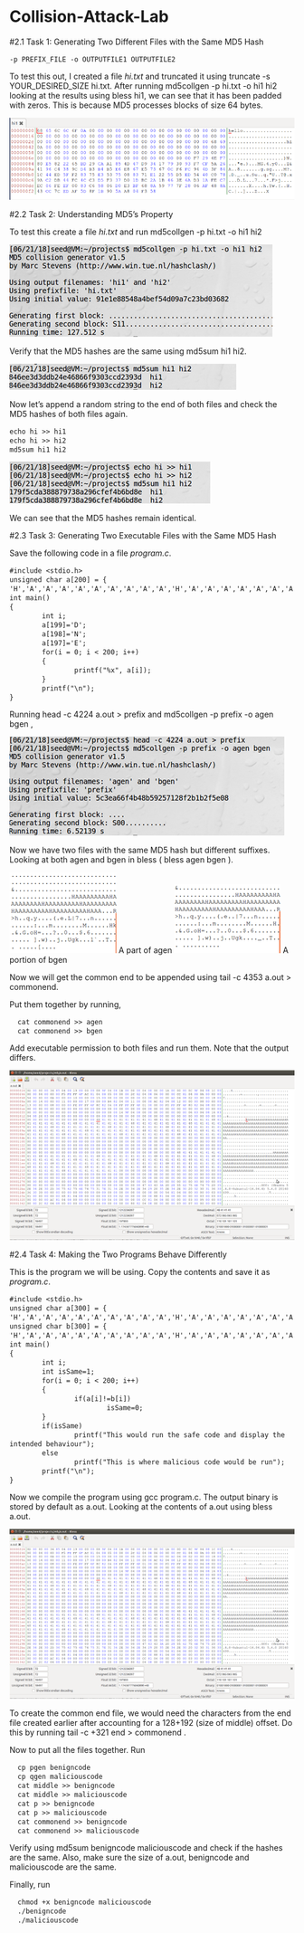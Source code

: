 # Collision-Attack-Lab

#2.1 Task 1: Generating Two Different Files with the Same MD5 Hash

    -p PREFIX_FILE -o OUTPUTFILE1 OUTPUTFILE2
  
To test this out, I created a file *hi.txt* and truncated it using truncate   -s YOUR_DESIRED_SIZE hi.txt. After running md5collgen -p hi.txt -o hi1 hi2 looking at the results using bless hi1, we can see that it has been padded with zeros. This is because MD5 processes blocks of size 64 bytes.

![alt text](https://github.com/RubiaQayoum/Collision-Attack-Lab/blob/main/1.png)

#2.2 Task 2: Understanding MD5’s Property

To test this create a file *hi.txt* and run md5collgen -p hi.txt -o hi1 hi2

![alt text](https://github.com/RubiaQayoum/Collision-Attack-Lab/blob/main/2.png)

Verify that the MD5 hashes are the same using md5sum hi1 hi2.

![alt text](https://github.com/RubiaQayoum/Collision-Attack-Lab/blob/main/3.png)

Now let’s append a random string to the end of both files and check the MD5 hashes of both files again.

    echo hi >> hi1
    echo hi >> hi2
    md5sum hi1 hi2

![alt text](https://github.com/RubiaQayoum/Collision-Attack-Lab/blob/main/4.png)

We can see that the MD5 hashes remain identical.

#2.3 Task 3: Generating Two Executable Files with the Same MD5 Hash

Save the following code in a file *program.c*.

```
#include <stdio.h>
unsigned char a[200] = { 'H','A','A','A','A','A','A','A','A','A','H','A','A','A','A','A','A','A','A','A','H','A','A','A','A','A','A','A','A','A','H','A','A','A','A','A','A','A','A','A','H','A','A','A','A','A','A','A','A','A','H','A','A','A','A','A','A','A','A','A','H','A','A','A','A','A','A','A','A','A','H','A','A','A','A','A','A','A','A','A','H','A','A','A','A','A','A','A','A','A','H','A','A','A','A','A','A','A','A','A','H','A','A','A','A','A','A','A','A','A','H','A','A','A','A','A','A','A','A','A','H','A','A','A','A','A','A','A','A','A','H','A','A','A','A','A','A','A','A','A','H','A','A','A','A','A','A','A','A','A','H','A','A','A','A','A','A','A','A','A'};
int main()
{
        int i;
        a[199]='D';
        a[198]='N';
        a[197]='E';
        for(i = 0; i < 200; i++)
        {
                printf("%x", a[i]);
        }
        printf("\n");
}
```



Running head -c 4224 a.out > prefix and md5collgen -p prefix -o agen bgen ,

![alt text](https://github.com/RubiaQayoum/Collision-Attack-Lab/blob/main/5.png)

Now we have two files with the same MD5 hash but different suffixes. Looking at both agen and bgen in bless ( bless agen bgen ).

![alt text](https://github.com/RubiaQayoum/Collision-Attack-Lab/blob/main/6.png)
A part of agen
![alt text](https://github.com/RubiaQayoum/Collision-Attack-Lab/blob/main/7.png)
A portion of bgen

Now we will get the common end to be appended using tail -c 4353 a.out > commonend.

Put them together by running,

      cat commonend >> agen
      cat commonend >> bgen


Add executable permission to both files and run them. Note that the output differs.

![alt text](https://github.com/RubiaQayoum/Collision-Attack-Lab/blob/main/9.png)


#2.4 Task 4: Making the Two Programs Behave Differently

This is the program we will be using. Copy the contents and save it as *program.c*.


```
#include <stdio.h>
unsigned char a[300] = { 'H','A','A','A','A','A','A','A','A','A','H','A','A','A','A','A','A','A','A','A','H','A','A','A','A','A','A','A','A','A','H','A','A','A','A','A','A','A','A','A','H','A','A','A','A','A','A','A','A','A','H','A','A','A','A','A','A','A','A','A','H','A','A','A','A','A','A','A','A','A','H','A','A','A','A','A','A','A','A','A','H','A','A','A','A','A','A','A','A','A','H','A','A','A','A','A','A','A','A','A','H','A','A','A','A','A','A','A','A','A','H','A','A','A','A','A','A','A','A','A','H','A','A','A','A','A','A','A','A','A','H','A','A','A','A','A','A','A','A','A','H','A','A','A','A','A','A','A','A','A','H','A','A','A','A','A','A','A','A','A'};
unsigned char b[300] = { 'H','A','A','A','A','A','A','A','A','A','H','A','A','A','A','A','A','A','A','A','H','A','A','A','A','A','A','A','A','A','H','A','A','A','A','A','A','A','A','A','H','A','A','A','A','A','A','A','A','A','H','A','A','A','A','A','A','A','A','A','H','A','A','A','A','A','A','A','A','A','H','A','A','A','A','A','A','A','A','A','H','A','A','A','A','A','A','A','A','A','H','A','A','A','A','A','A','A','A','A','H','A','A','A','A','A','A','A','A','A','H','A','A','A','A','A','A','A','A','A','H','A','A','A','A','A','A','A','A','A','H','A','A','A','A','A','A','A','A','A','H','A','A','A','A','A','A','A','A','A','H','A','A','A','A','A','A','A','A','A'};
int main()
{
        int i;
        int isSame=1;
        for(i = 0; i < 200; i++)
        {
                if(a[i]!=b[i])
                        isSame=0;
        }
        if(isSame)
                printf("This would run the safe code and display the intended behaviour");
        else
                printf("This is where malicious code would be run");
        printf("\n");
}
```


Now we compile the program using gcc program.c. The output binary is stored by default as a.out. Looking at the contents of a.out using bless a.out.

![alt text](https://github.com/RubiaQayoum/Collision-Attack-Lab/blob/main/9.png)

To create the common end file, we would need the characters from the end file created earlier after accounting for a 128+192 (size of middle) offset. Do this by running tail -c +321 end > commonend .

Now to put all the files together. Run

      cp pgen benigncode
      cp qgen maliciouscode
      cat middle >> benigncode
      cat middle >> maliciouscode
      cat p >> benigncode
      cat p >> maliciouscode
      cat commonend >> benigncode
      cat commonend >> maliciouscode

Verify using md5sum benigncode maliciouscode and check if the hashes are the same. Also, make sure the size of a.out, benigncode and maliciouscode are the same.

Finally, run

      chmod +x benigncode maliciouscode
      ./benigncode
      ./maliciouscode
